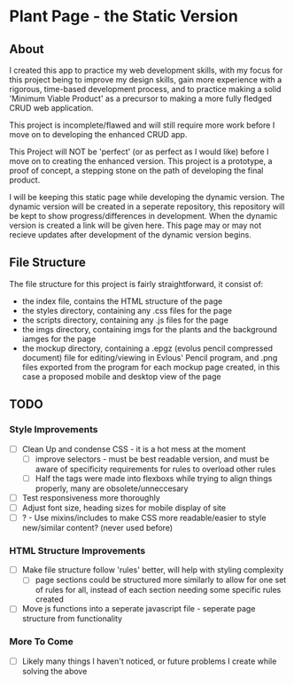 # Plant Page - the Static Version

## About

I created this app to practice my web development skills, with my focus for this project being to improve my design skills, gain more experience with a rigorous, time-based development process, and to practice making a solid 'Minimum Viable Product' as a precursor to making a more fully fledged CRUD web application.

This project is incomplete/flawed and will still require more work before I move on to developing the enhanced CRUD app.

This Project will NOT be 'perfect' (or as perfect as I would like) before I move on to creating the enhanced version. This project is a prototype, a proof of concept, a stepping stone on the path of developing the final product.

I will be keeping this static page while developing the dynamic version. The dynamic version will be created in a seperate repository, this repository will be kept to show progress/differences in development. When the dynamic version is created a link will be given here. This page may or may not recieve updates after development of the dynamic version begins. 

## File Structure

The file structure for this project is fairly straightforward, it consist of:
- the index file, contains the HTML structure of the page
- the styles directory, containing any .css files for the page
- the scripts directory, containing any .js files for the page
- the imgs directory, containing imgs for the plants and the background iamges for the page
- the mockup directory, containing a .epgz (evolus pencil compressed document) file for editing/viewing in Evlous' Pencil program, and .png files exported from the program for each mockup page created, in this case a proposed mobile and desktop view of the page

## TODO

### Style Improvements
- [ ] Clean Up and condense CSS - it is a hot mess at the moment
	- [ ] improve selectors - must be best readable version, and must be aware of specificity requirements for rules to overload other rules
	- [ ] Half the tags were made into flexboxs while trying to align things properly, many are obsolete/unneccesary
- [ ] Test responsiveness more thoroughly
- [ ] Adjust font size, heading sizes for mobile display of site
- [ ] ? - Use mixins/includes to make CSS more readable/easier to style new/similar content? (never used before)

### HTML Structure Improvements
- [ ] Make file structure follow 'rules' better, will help with styling complexity
	- [ ] page sections could be structured more similarly to allow for one set of rules for all, instead of each section needing some specific rules created
- [ ] Move js functions into a seperate javascript file - seperate page structure from functionality

### More To Come
- [ ] Likely many things I haven't noticed, or future problems I create while solving the above